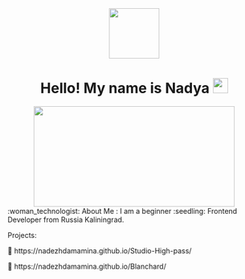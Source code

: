 <div id="header" align="center">
  <img src="https://media.giphy.com/media/qT3NpahR7tGnOqqjng/giphy.gif" width="100"/>
</div>
<div id="badges" align="center">
  <img src="https://komarev.com/ghpvc/?username=Nadezhdamamina&style=flat-square&color=blue" alt=""/>
</div>
<h1>
<div align="center">
  Hello! My name is Nadya 
  <img src="https://media.giphy.com/media/hvRJCLFzcasrR4ia7z/giphy.gif" width="30px"/>
</h1>
</div>
<div align="center">
  <img src="https://media.giphy.com/media/cNfIqjpCY1zqfaLmd8/giphy.gif" width="400" height="200"/>
</div>
:woman_technologist: About Me :
I am a beginner :seedling: Frontend Developer from Russia Kaliningrad.

<p>Projects:</p>
<p>&#127807; https://nadezhdamamina.github.io/Studio-High-pass/</p>
<p>&#127807; https://nadezhdamamina.github.io/Blanchard/</p>
